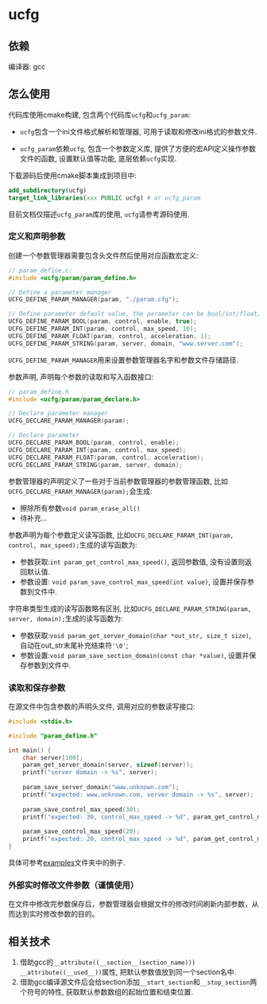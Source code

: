 # ucfg

## 依赖

编译器: gcc

## 怎么使用

代码库使用cmake构建, 包含两个代码库`ucfg`和`ucfg_param`:

* `ucfg`包含一个ini文件格式解析和管理器, 可用于读取和修改ini格式的参数文件.

* `ucfg_param`依赖`ucfg`, 包含一个参数定义库, 提供了方便的宏API定义操作参数文件的函数, 设置默认值等功能, 底层依赖`ucfg`实现.

下载源码后使用cmake脚本集成到项目中:

```cmake
add_subdirectory(ucfg)
target_link_libraries(xxx PUBLIC ucfg) # or ucfg_param
```

目前文档仅描述`ucfg_param`库的使用, `ucfg`请参考源码使用.

### 定义和声明参数

创建一个参数管理器需要包含头文件然后使用对应函数宏定义:

```C
// param_define.c:
#include <ucfg/param/param_define.h>

// Define a parameter manager
UCFG_DEFINE_PARAM_MANAGER(param, "./param.cfg");

// Define parameter default value, the parameter can be bool/int/float/string types
UCFG_DEFINE_PARAM_BOOL(param, control, enable, true);
UCFG_DEFINE_PARAM_INT(param, control, max_speed, 10);
UCFG_DEFINE_PARAM_FLOAT(param, control, acceleration, 1);
UCFG_DEFINE_PARAM_STRING(param, server, domain, "www.server.com");
```

`UCFG_DEFINE_PARAM_MANAGER`用来设置参数管理器名字和参数文件存储路径.

参数声明, 声明每个参数的读取和写入函数接口:

```C
// param_define.h
#include <ucfg/param/param_declare.h>

// Declare parameter manager
UCFG_DECLARE_PARAM_MANAGER(param);

// Declare parameter
UCFG_DECLARE_PARAM_BOOL(param, control, enable);
UCFG_DECLARE_PARAM_INT(param, control, max_speed);
UCFG_DECLARE_PARAM_FLOAT(param, control, acceleration);
UCFG_DECLARE_PARAM_STRING(param, server, domain);
```

参数管理器的声明定义了一些对于当前参数管理器的参数管理函数, 比如`UCFG_DECLARE_PARAM_MANAGER(param);`会生成:

* 擦除所有参数`void param_erase_all()`
* 待补充...

参数声明为每个参数定义读写函数, 比如`UCFG_DECLARE_PARAM_INT(param, control, max_speed);`生成的读写函数为:

* 参数获取:`int param_get_control_max_speed()`, 返回参数值, 没有设置则返回默认值.
* 参数设置: `void param_save_control_max_speed(int value)`, 设置并保存参数到文件中.

字符串类型生成的读写函数略有区别, 比如`UCFG_DECLARE_PARAM_STRING(param, server, domain);`生成的读写函数为:

* 参数获取:`void param_get_server_domain(char *out_str, size_t size)`, 自动在out_str末尾补充结束符`'\0'`;
* 参数设置:`void param_save_section_domain(const char *value)`, 设置并保存参数到文件中.

### 读取和保存参数

在源文件中包含参数的声明头文件, 调用对应的参数读写接口:

```C
#include <stdio.h>

#include "param_define.h"

int main() {
    char server[100];
    param_get_server_domain(server, sizeof(server));
    printf("server domain -> %s", server);
    
    param_save_server_domain("www.unknown.com");
    printf("expected: www.unknown.com, server domain -> %s", server);
    
    param_save_control_max_speed(30);
    printf("expected: 30, control_max_speed -> %d", param_get_control_max_speed());
    
    param_save_control_max_speed(20);
    printf("expected: 20, control_max_speed -> %d", param_get_control_max_speed());
}

```

具体可参考[examples](examples)文件夹中的例子.

### 外部实时修改文件参数（谨慎使用）

在文件中修改完参数保存后，参数管理器会根据文件的修改时间刷新内部参数，从而达到实时修改参数的目的。

## 相关技术

1. 借助gcc的`__attribute((__section__(section_name))) __attribute((__used__))`属性, 把默认参数值放到同一个section名中.
2. 借助gcc编译源文件后会给section添加`__start_section`和`__stop_section`两个符号的特性, 获取默认参数数组的起始位置和结束位置.
